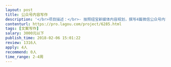 ```yaml
---                
layout: post       
title: 公众号内容写作           
description: '</br>项目描述：</br>- 按照纽宝新媒体内容规划，撰写4篇微信公众号内容</br>- 协助纽宝于各大母婴及知识分享垂直类平台发布内容，提高纽宝品牌知名度</br> </br>参考公众号：</br>- “洛杉矶小奶爸”</br></br>人员要求：</br>- 本科及以上学历，中文、广告、新闻、英文、发展心理学等相关专业优先；</br>- 具有较强的新闻、热点敏感性，有较强的文案功底；</br>- 学习能力强，责任感强，具有良好的沟通能力、执行力以及团队合作精神；</br>'     
contenturl: https://pro.lagou.com/project/6285.html      
tags: [文案写作]            
salary: 3000元以下          
publish_time: 2018-02-06 15:01:22         
review: 1316人                   
apply: 4人                   
recommend: 0人                   
time_range: 2-4周              
---                 
```

